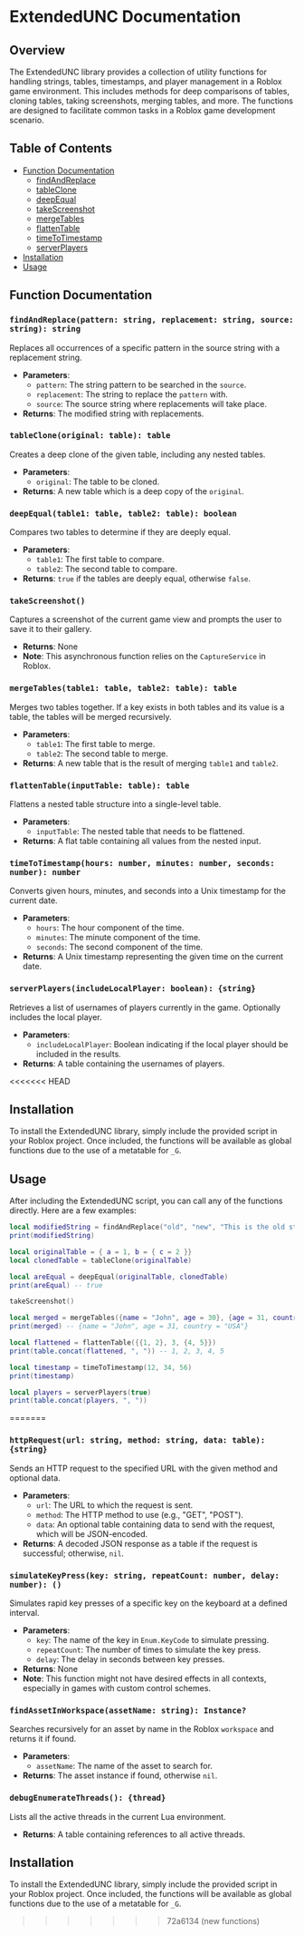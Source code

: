 # ExtendedUNC Documentation

## Overview
The ExtendedUNC library provides a collection of utility functions for handling strings, tables, timestamps, and player management in a Roblox game environment. This includes methods for deep comparisons of tables, cloning tables, taking screenshots, merging tables, and more. The functions are designed to facilitate common tasks in a Roblox game development scenario.

## Table of Contents
- [Function Documentation](#function-documentation)
  - [findAndReplace](#findandreplace)
  - [tableClone](#tableclone)
  - [deepEqual](#deepequal)
  - [takeScreenshot](#takescreenshot)
  - [mergeTables](#mergetables)
  - [flattenTable](#flattentable)
  - [timeToTimestamp](#timetotimestamp)
  - [serverPlayers](#serverplayers)
- [Installation](#installation)
- [Usage](#usage)

## Function Documentation

### `findAndReplace(pattern: string, replacement: string, source: string): string`
Replaces all occurrences of a specific pattern in the source string with a replacement string.
- **Parameters**:
  - `pattern`: The string pattern to be searched in the `source`.
  - `replacement`: The string to replace the `pattern` with.
  - `source`: The source string where replacements will take place.
- **Returns**: The modified string with replacements.

### `tableClone(original: table): table`
Creates a deep clone of the given table, including any nested tables.
- **Parameters**:
  - `original`: The table to be cloned.
- **Returns**: A new table which is a deep copy of the `original`.

### `deepEqual(table1: table, table2: table): boolean`
Compares two tables to determine if they are deeply equal.
- **Parameters**:
  - `table1`: The first table to compare.
  - `table2`: The second table to compare.
- **Returns**: `true` if the tables are deeply equal, otherwise `false`.

### `takeScreenshot()`
Captures a screenshot of the current game view and prompts the user to save it to their gallery.
- **Returns**: None
- **Note**: This asynchronous function relies on the `CaptureService` in Roblox.

### `mergeTables(table1: table, table2: table): table`
Merges two tables together. If a key exists in both tables and its value is a table, the tables will be merged recursively.
- **Parameters**:
  - `table1`: The first table to merge.
  - `table2`: The second table to merge.
- **Returns**: A new table that is the result of merging `table1` and `table2`.

### `flattenTable(inputTable: table): table`
Flattens a nested table structure into a single-level table.
- **Parameters**:
  - `inputTable`: The nested table that needs to be flattened.
- **Returns**: A flat table containing all values from the nested input.

### `timeToTimestamp(hours: number, minutes: number, seconds: number): number`
Converts given hours, minutes, and seconds into a Unix timestamp for the current date.
- **Parameters**:
  - `hours`: The hour component of the time.
  - `minutes`: The minute component of the time.
  - `seconds`: The second component of the time.
- **Returns**: A Unix timestamp representing the given time on the current date.

### `serverPlayers(includeLocalPlayer: boolean): {string}`
Retrieves a list of usernames of players currently in the game. Optionally includes the local player.
- **Parameters**:
  - `includeLocalPlayer`: Boolean indicating if the local player should be included in the results.
- **Returns**: A table containing the usernames of players.

<<<<<<< HEAD
## Installation
To install the ExtendedUNC library, simply include the provided script in your Roblox project. Once included, the functions will be available as global functions due to the use of a metatable for `_G`.

## Usage
After including the ExtendedUNC script, you can call any of the functions directly. Here are a few examples:

```lua
local modifiedString = findAndReplace("old", "new", "This is the old string.")
print(modifiedString)

local originalTable = { a = 1, b = { c = 2 }}
local clonedTable = tableClone(originalTable)

local areEqual = deepEqual(originalTable, clonedTable)
print(areEqual) -- true

takeScreenshot()

local merged = mergeTables({name = "John", age = 30}, {age = 31, country = "USA"})
print(merged) -- {name = "John", age = 31, country = "USA"}

local flattened = flattenTable({{1, 2}, 3, {4, 5}})
print(table.concat(flattened, ", ")) -- 1, 2, 3, 4, 5

local timestamp = timeToTimestamp(12, 34, 56)
print(timestamp)

local players = serverPlayers(true)
print(table.concat(players, ", "))
```
=======
### `httpRequest(url: string, method: string, data: table): {string}`
Sends an HTTP request to the specified URL with the given method and optional data.
- **Parameters**:
  - `url`: The URL to which the request is sent.
  - `method`: The HTTP method to use (e.g., "GET", "POST").
  - `data`: An optional table containing data to send with the request, which will be JSON-encoded.
- **Returns**: A decoded JSON response as a table if the request is successful; otherwise, `nil`.

### `simulateKeyPress(key: string, repeatCount: number, delay: number): ()`
Simulates rapid key presses of a specific key on the keyboard at a defined interval.
- **Parameters**:
  - `key`: The name of the key in `Enum.KeyCode` to simulate pressing.
  - `repeatCount`: The number of times to simulate the key press.
  - `delay`: The delay in seconds between key presses.
- **Returns**: None
- **Note**: This function might not have desired effects in all contexts, especially in games with custom control schemes.

### `findAssetInWorkspace(assetName: string): Instance?`
Searches recursively for an asset by name in the Roblox `workspace` and returns it if found.
- **Parameters**:
  - `assetName`: The name of the asset to search for.
- **Returns**: The asset instance if found, otherwise `nil`.

### `debugEnumerateThreads(): {thread}`
Lists all the active threads in the current Lua environment.
- **Returns**: A table containing references to all active threads.

## Installation
To install the ExtendedUNC library, simply include the provided script in your Roblox project. Once included, the functions will be available as global functions due to the use of a metatable for `_G`.
>>>>>>> 72a6134 (new functions)
